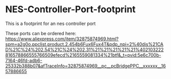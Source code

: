 # NES-Controller-Port-footprint
This is a footprint for an nes controller port

These ports can be ordered here:
https://www.aliexpress.com/item/32875874969.html?spm=a2g0o.ppclist.product.2.454b6Fux6Fux4T&pdp_npi=2%40dis%21CAD%21C%24%202.54%21C%24%202.31%21%21%21%21%21%402103222816578866555766509efecd%2165559081334%21btf&_t=pvid:5e6c700b-7164-46fd-adb6-25332b388b07&afTraceInfo=32875874969__pc__pcBridgePPC__xxxxxx__1657886655 
